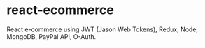 # react-ecommerce
React e-commerce using JWT (Jason Web Tokens), Redux, Node, MongoDB, PayPal API, O-Auth.
